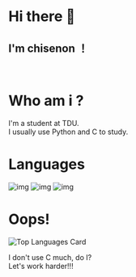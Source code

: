 # Hi there 👋
## I'm chisenon ！
<br>

# Who am i ?
I'm a student at TDU.
<br>
I usually use Python and C  to study.

# Languages
![img](https://img.shields.io/badge/PYTHON-blue?style=for-the-badge&logo) ![img](https://img.shields.io/badge/CSS-blue?style=for-the-badge&logo) ![img](https://img.shields.io/badge/C-blue?style=for-the-badge&logo)

# Oops!
![Top Languages Card](https://github-readme-stats.vercel.app/api/top-langs/?username=Chisenon)

I don't use C much, do I?
<br>
Let's work harder!!!